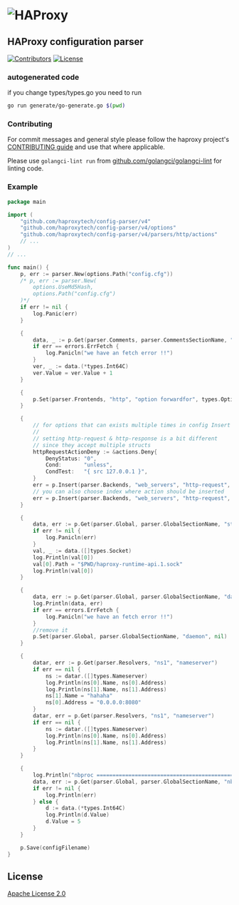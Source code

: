 # ![HAProxy](assets/images/haproxy-weblogo-210x49.png "HAProxy")

## HAProxy configuration parser

[![Contributors](https://img.shields.io/github/contributors/haproxytech/config-parser?color=purple)](https://github.com/haproxy/haproxy/blob/master/CONTRIBUTING)
[![License](https://img.shields.io/badge/License-Apache%202.0-blue.svg)](LICENSE)

### autogenerated code
if you change types/types.go you need to run
```bash
go run generate/go-generate.go $(pwd)
```
### Contributing

For commit messages and general style please follow the haproxy project's [CONTRIBUTING guide](https://github.com/haproxy/haproxy/blob/master/CONTRIBUTING) and use that where applicable.

Please use `golangci-lint run` from [github.com/golangci/golangci-lint](https://github.com/golangci/golangci-lint) for linting code.

### Example

```go
package main

import (
    "github.com/haproxytech/config-parser/v4"
    "github.com/haproxytech/config-parser/v4/options"
    "github.com/haproxytech/config-parser/v4/parsers/http/actions"
    // ...
)
// ...

func main() {
    p, err := parser.New(options.Path("config.cfg"))
    /* p, err := parser.New(
        options.UseMd5Hash,
        options.Path("config.cfg")
    )*/
    if err != nil {
        log.Panic(err)
    }

    {
        data, _ := p.Get(parser.Comments, parser.CommentsSectionName, "# _version", true)
        if err == errors.ErrFetch {
            log.Panicln("we have an fetch error !!")
        }
        ver, _ := data.(*types.Int64C)
        ver.Value = ver.Value + 1
    }

    {
        p.Set(parser.Frontends, "http", "option forwardfor", types.OptionForwardFor{})
    }

    {
        // for options that can exists multiple times in config Insert is preffered
        //
        // setting http-request & http-response is a bit different
        // since they accept multiple structs
        httpRequestActionDeny := &actions.Deny{
            DenyStatus: "0",
            Cond:       "unless",
            CondTest:   "{ src 127.0.0.1 }",
        }
        err = p.Insert(parser.Backends, "web_servers", "http-request", httpRequestActionDeny)
        // you can also choose index where action should be inserted
        err = p.Insert(parser.Backends, "web_servers", "http-request", httpRequestActionDeny, 2)
    }

    {
        data, err := p.Get(parser.Global, parser.GlobalSectionName, "stats socket")
        if err != nil {
            log.Panicln(err)
        }
        val, _ := data.([]types.Socket)
        log.Println(val[0])
        val[0].Path = "$PWD/haproxy-runtime-api.1.sock"
        log.Println(val[0])
    }

    {
        data, err := p.Get(parser.Global, parser.GlobalSectionName, "daemon")
        log.Println(data, err)
        if err == errors.ErrFetch {
            log.Panicln("we have an fetch error !!")
        }
        //remove it
        p.Set(parser.Global, parser.GlobalSectionName, "daemon", nil)
    }

    {
        datar, err := p.Get(parser.Resolvers, "ns1", "nameserver")
        if err == nil {
            ns := datar.([]types.Nameserver)
            log.Println(ns[0].Name, ns[0].Address)
            log.Println(ns[1].Name, ns[1].Address)
            ns[1].Name = "hahaha"
            ns[0].Address = "0.0.0.0:8080"
        }
        datar, err = p.Get(parser.Resolvers, "ns1", "nameserver")
        if err == nil {
            ns := datar.([]types.Nameserver)
            log.Println(ns[0].Name, ns[0].Address)
            log.Println(ns[1].Name, ns[1].Address)
        }
    }

    {
        log.Println("nbproc ==================================================")
        data, err := p.Get(parser.Global, parser.GlobalSectionName, "nbproc")
        if err != nil {
            log.Println(err)
        } else {
            d := data.(*types.Int64C)
            log.Println(d.Value)
            d.Value = 5
        }
    }

    p.Save(configFilename)
}

```

## License

[Apache License 2.0](LICENSE)
